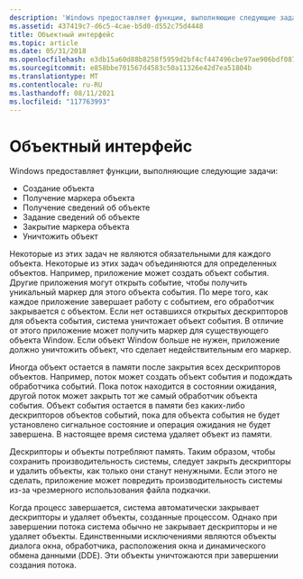 ```yaml
---
description: 'Windows предоставляет функции, выполняющие следующие задачи:'
ms.assetid: 437419c7-d6c5-4cae-b5d0-d552c75d4448
title: Объектный интерфейс
ms.topic: article
ms.date: 05/31/2018
ms.openlocfilehash: e3db15a60d88b8258f5959d2bf4cf447496cbe97ae906bdf087fe316f449b276
ms.sourcegitcommit: e858bbe701567d4583c50a11326e42d7ea51804b
ms.translationtype: MT
ms.contentlocale: ru-RU
ms.lasthandoff: 08/11/2021
ms.locfileid: "117763993"
---
```

# <a name="object-interface"></a>Объектный интерфейс

Windows предоставляет функции, выполняющие следующие задачи:

-   Создание объекта
-   Получение маркера объекта
-   Получение сведений об объекте
-   Задание сведений об объекте
-   Закрытие маркера объекта
-   Уничтожить объект

Некоторые из этих задач не являются обязательными для каждого объекта. Некоторые из этих задач объединяются для определенных объектов. Например, приложение может создать объект события. Другие приложения могут открыть событие, чтобы получить уникальный маркер для этого объекта события. По мере того, как каждое приложение завершает работу с событием, его обработчик закрывается с объектом. Если нет оставшихся открытых дескрипторов для объекта события, система уничтожает объект события. В отличие от этого приложение может получить маркер для существующего объекта Window. Если объект Window больше не нужен, приложение должно уничтожить объект, что сделает недействительным его маркер.

Иногда объект остается в памяти после закрытия всех дескрипторов объектов. Например, поток может создать объект события и подождать обработчика событий. Пока поток находится в состоянии ожидания, другой поток может закрыть тот же самый обработчик объекта события. Объект события остается в памяти без каких-либо дескрипторов объектов событий, пока для объекта события не будет установлено сигнальное состояние и операция ожидания не будет завершена. В настоящее время система удаляет объект из памяти.

Дескрипторы и объекты потребляют память. Таким образом, чтобы сохранить производительность системы, следует закрыть дескрипторы и удалить объекты, как только они станут ненужными. Если этого не сделать, приложение может повредить производительность системы из-за чрезмерного использования файла подкачки.

Когда процесс завершается, система автоматически закрывает дескрипторы и удаляет объекты, созданные процессом. Однако при завершении потока система обычно не закрывает дескрипторы и не удаляет объекты. Единственными исключениями являются объекты диалога окна, обработчика, расположения окна и динамического обмена данными (DDE). Эти объекты уничтожаются при завершении создания потока.

 

 



